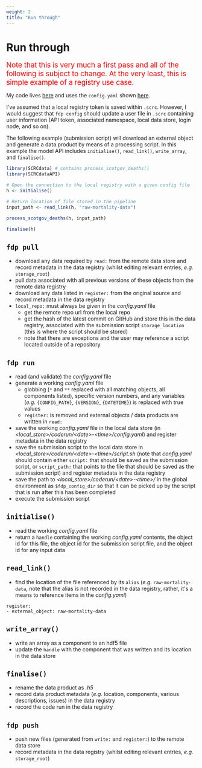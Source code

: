 ```yaml
---
weight: 2
title: "Run through"
---
```


# Run through

<span style="font-size:14pt; color:red">Note that this is very much a first pass and all of the following is subject to change. At the very least, this is simple example of a registry use case.</span>

My code lives [here](https://github.com/ScottishCovidResponse/SCRCdataAPI/tree/implement_yaml) and uses the `config.yaml` shown [here](https://scottishcovidresponse.github.io/docs/data_pipeline/interface/#example-register-a-new-external-object-and-write-a-data-product-component).

I've assumed that a local registry token is saved within `.scrc`. However, I would suggest that `fdp config` should update a user file in `.scrc` containing user information (API token, associated namespace, local data store, login node, and so on).

The following example (submission script) will download an external object and generate a data product by means of a processing script. In this example the model API includes `initialise()`, `read_link()`, `write_array`, and `finalise()`.

```R
library(SCRCdata) # contains process_scotgov_deaths()
library(SCRCdataAPI)

# Open the connection to the local registry with a given config file
h <- initialise()

# Return location of file stored in the pipeline
input_path <- read_link(h, "raw-mortality-data")

process_scotgov_deaths(h, input_path)

finalise(h)
```

## `fdp pull`

- download any data required by `read:` from the remote data store and record metadata in the data registry (whilst editing relevant entries, *e.g.* `storage_root`)
- pull data associated with all previous versions of these objects from the remote data registry
- download any data listed in `register:` from the original source and record metadata in the data registry
- `local_repo:` must always be given in the *config.yaml* file
  - get the remote repo url from the local repo
  - get the hash of the latest commit on GitHub and store this in the data registry, associated with the submission script `storage_location` (this is where the script should be stored)
  - note that there are exceptions and the user may reference a script located outside of a repository

## `fdp run`

- read (and validate) the *config.yaml* file
- generate a working *config.yaml* file  
  - globbing (`*` and `**` replaced with all matching objects, all components listed), specific version numbers, and any variables (*e.g.* `{CONFIG_PATH}`, `{VERSION}`, `{DATETIME}`) is replaced with true values
  - `register:` is removed and external objects / data products are written in `read:`
- save the working *config.yaml* file in the local data store (in *<local_store>/coderun/\<date>-\<time>/config.yaml*) and register metadata in the data registry
- save the submission script to the local data store in *<local_store>/coderun/\<date>-\<time>/script.sh* (note that *config.yaml* should contain either `script:` that should be saved as the submission script, or `script_path:` that points to the file that should be saved as the submission script) and register metadata in the data registry
- save the path to *<local_store>/coderun/\<date>-\<time>/* in the global environment as `$fdp_config_dir` so that it can be picked up by the script that is run after this has been completed
- execute the submission script

## `initialise()`

- read the working *config.yaml* file
- return a `handle` containing the working *config.yaml* contents, the object id for this file, the object id for the submission script file, and the object id for any input data 

## `read_link()`

- find the location of the file referenced by its `alias` (*e.g.* `raw-mortality-data`, note that the alias is not recorded in the data registry, rather, it's a means to reference items in the *config.yaml*)
```
register:
- external_object: raw-mortality-data
```

## `write_array()`

- write an array as a component to an hdf5 file
- update the `handle` with the component that was written and its location in the data store

## `finalise()`

- rename the data product as *<hash>.h5*
- record data product metadata (*e.g.* location, components, various descriptions, issues) in the data registry
- record the code run in the data registry

## `fdp push`

- push new files (generated from `write:` and `register:`) to the remote data store
- record metadata in the data registry (whilst editing relevant entries, *e.g.* `storage_root`)
